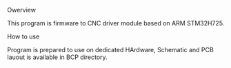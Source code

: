 Owerview

This program is firmware to CNC driver module based on ARM STM32H725. 

How to use

Program is prepared to use on dedicated HArdware, Schematic and PCB lauout is available in BCP directory.
